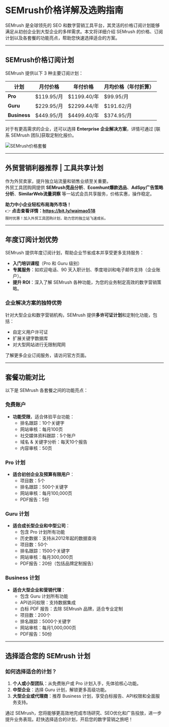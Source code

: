 # SEMrush价格详解及选购指南

SEMrush 是全球领先的 SEO 和数字营销工具平台，其灵活的价格订阅计划能够满足从初创企业到大型企业的多样需求。本文将详细介绍 SEMrush 的价格、订阅计划以及各套餐的功能亮点，帮助您快速选择适合的方案。

---

## SEMrush价格订阅计划

SEMrush 提供以下 3 种主要订阅计划：

| 计划        | 月付价格       | 年付价格       | 月均价格（年付折算） |
|-------------|----------------|----------------|-----------------------|
| **Pro**     | $119.95/月    | $1199.40/年   | $99.95/月            |
| **Guru**    | $229.95/月    | $2299.44/年   | $191.62/月           |
| **Business**| $449.95/月    | $4499.40/年   | $374.95/月           |

对于有更高需求的企业，还可以选择 **Enterprise 企业解决方案**，详情可通过 [联系 SEMrush 团队]获取定制化报价。

![SEMrush价格套餐](https://hotshopping88.com/wp-content/uploads/2020/02/semrush-price-1024x566.jpg)

---

## **外贸营销利器推荐 | 工具共享计划**

作为外贸卖家，提升独立站流量和销售业绩至关重要。  
外贸工具团购网提供 **SEMrush竞品分析**、**Ecomhunt爆款选品**、**AdSpy广告策略分析**、**SimilarWeb流量洞察** 等一站式会员共享服务，价格实惠，操作稳定。  

**助力中小企业轻松布局海外市场！**  
👉 **点击查看详情：https://bit.ly/waimao518**  
<small>限时优惠！加入外贸工具团购计划，助力您的独立站飞速成长。</small>

---

## 年度订阅计划优势

SEMrush 提供年度订阅计划，帮助企业节省成本并享受更多支持服务：

- **入门培训课程**（Pro 和 Guru 级别）
- **专属服务**：如欢迎电话、90 天入职计划、季度培训和电子邮件支持（企业账户）。
- **提升 ROI**：深入了解 SEMrush 各种功能，为您的业务制定高效的数字营销策略。

### 企业解决方案的独特优势
针对大型企业和数字营销机构，SEMrush 提供**多许可证计划**和定制化功能，包括：
- 自定义用户许可证
- 扩展关键字数据库
- 对大型网站进行无限制爬网

了解更多企业订阅服务，请访问官方页面。

---

## 套餐功能对比

以下是 SEMrush 各套餐之间的功能亮点：

### **免费账户**
- **功能受限**，适合体验平台功能：
  - 排名跟踪：10个关键字
  - 网站审核：每月100页
  - 社交媒体资料跟踪：5个账户
  - 域名 & 关键字分析：每天10个报告
  - 内容审核：50页

### **Pro 计划**
- **适合初创企业及预算有限用户**：
  - 项目数：5个
  - 排名跟踪：500个关键字
  - 网站审核：每月100,000页
  - PDF报告：5份

### **Guru 计划**
- **适合成长型企业和中型公司**：
  - 包含 Pro 计划所有功能
  - 历史数据：支持从2012年起的数据查询
  - 项目数：50个
  - 排名跟踪：1500个关键字
  - 网站审核：每月300,000页
  - PDF报告：20份（包括品牌定制报告）

### **Business 计划**
- **适合大型企业和营销代理**：
  - 包含 Guru 计划所有功能
  - API访问权限：支持数据集成
  - 白标 PDF 报告：去除 SEMrush 品牌，适合专业定制
  - 项目数：200个
  - 排名跟踪：5000个关键字
  - 网站审核：每月1,000,000页
  - PDF报告：50份

---

## 选择适合您的 SEMrush 计划

### 如何选择适合的计划？
1. **个人或小型团队**：从免费账户或 Pro 计划入手，先体验核心功能。
2. **中型企业**：选择 Guru 计划，解锁更多高级功能。
3. **大型企业或代理商**：推荐 Business 计划，享受白标报告、API权限和全面服务支持。

通过 SEMrush，您将能够更高效地完成市场研究、SEO优化和广告投放，进一步提升业务表现。赶快选择适合的计划，开启您的数字营销之旅吧！


